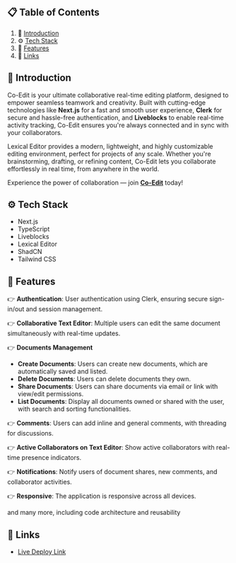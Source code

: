 ## 📋 <a name="table">Table of Contents</a>

1. 🤖 [Introduction](#introduction)
2. ⚙️ [Tech Stack](#tech-stack)
3. 🔋 [Features](#features)
4. 🔗 [Links](#links)


## <a name="introduction">🤖 Introduction</a>

Co-Edit is your ultimate collaborative real-time editing platform, designed to empower seamless teamwork and creativity. Built with cutting-edge technologies like **Next.js** for a fast and smooth user experience, **Clerk** for secure and hassle-free authentication, and **Liveblocks** to enable real-time activity tracking, Co-Edit ensures you're always connected and in sync with your collaborators.

Lexical Editor provides a modern, lightweight, and highly customizable editing environment, perfect for projects of any scale. Whether you're brainstorming, drafting, or refining content, Co-Edit lets you collaborate effortlessly in real time, from anywhere in the world.

Experience the power of collaboration — join **[Co-Edit](https://co-edit-p8j5p6b3x-naveen-patidars-projects.vercel.app/)** today!

## <a name="tech-stack">⚙️ Tech Stack</a>

- Next.js
- TypeScript
- Liveblocks
- Lexical Editor
- ShadCN
- Tailwind CSS

## <a name="features">🔋 Features</a>

👉 **Authentication**: User authentication using Clerk, ensuring secure sign-in/out and session management.

👉 **Collaborative Text Editor**: Multiple users can edit the same document simultaneously with real-time updates.

👉 **Documents Management**
   - **Create Documents**: Users can create new documents, which are automatically saved and listed.
   - **Delete Documents**: Users can delete documents they own.
   - **Share Documents**: Users can share documents via email or link with view/edit permissions.
   - **List Documents**: Display all documents owned or shared with the user, with search and sorting functionalities.

👉 **Comments**: Users can add inline and general comments, with threading for discussions.

👉 **Active Collaborators on Text Editor**: Show active collaborators with real-time presence indicators.

👉 **Notifications**: Notify users of document shares, new comments, and collaborator activities.

👉 **Responsive**: The application is responsive across all devices.

and many more, including code architecture and reusability 


## <a name="links">🔗 Links</a>

- [Live Deploy Link](https://co-edit-p8j5p6b3x-naveen-patidars-projects.vercel.app/)